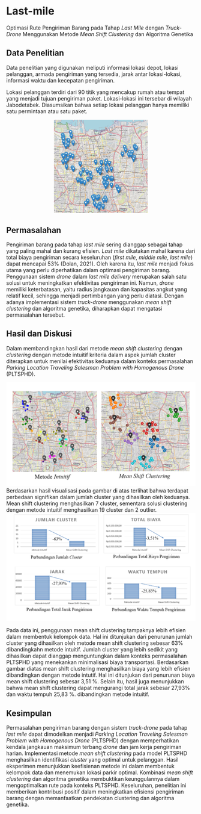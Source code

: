# Last-mile
Optimasi Rute Pengiriman Barang pada Tahap _Last Mile_ dengan _Truck-Drone_ Menggunakan Metode _Mean Shift Clustering_ dan Algoritma Genetika

## Data Penelitian
Data penelitian yang digunakan meliputi informasi lokasi depot, lokasi pelanggan, 
armada pengiriman yang tersedia, jarak antar lokasi-lokasi, informasi waktu dan kecepatan 
pengiriman.

Lokasi pelanggan terdiri dari 90 titik yang mencakup rumah atau tempat yang menjadi tujuan pengiriman paket. Lokasi-lokasi ini tersebar di wilayah Jabodetabek. Diasumsikan bahwa setiap lokasi pelanggan hanya memiliki satu permintaan atau satu paket.

<div align="center">
    <img src="https://github.com/Ervita5/Issue/blob/main/Lokasi%20Pelanggan.png" alt="Customer Locations Map" width="250">
</div>

## Permasalahan
Pengiriman barang pada tahap _last mile_ sering dianggap sebagai tahap yang paling mahal 
dan kurang efisien. _Last mile_ dikatakan mahal karena dari total biaya pengiriman secara 
keseluruhan (_first mile_, _middle mile_, _last mile_) dapat mencapai 53% (Dolan, 2021). Oleh 
karena itu, _last mile_ menjadi fokus utama yang perlu diperhatikan dalam optimasi 
pengiriman barang. Penggunaan sistem _drone_ dalam _last mile delivery_ merupakan salah 
satu solusi untuk meningkatkan efektivitas pengiriman ini. Namun, _drone_ memiliki 
keterbatasan, yaitu radius jangkauan dan kapasitas angkut yang relatif kecil, sehingga 
menjadi pertimbangan yang perlu diatasi. Dengan adanya implementasi sistem _truck-drone_  menggunakan _mean shift clustering_ dan algoritma genetika, diharapkan dapat mengatasi permasalahan tersebut.

## Hasil dan Diskusi
Dalam membandingkan hasil dari metode _mean shift clustering_ dengan _clustering_ dengan 
metode intuitif kriteria dalam aspek jumlah cluster diterapkan untuk menilai efektivitas 
keduanya dalam konteks permasalahan _Parking Location Traveling Salesman Problem with Homogenous Drone_ (PLTSPHD).

<div align="center">
    <img src="https://github.com/Ervita5/Issue/blob/main/Clustering.png" alt="Customer Locations Map" width="800">
</div>
Berdasarkan hasil visualisasi pada  gambar di atas terlihat bahwa terdapat perbedaan signifikan dalam jumlah cluster yang dihasilkan oleh keduanya. Mean shift clustering menghasilkan 7 cluster, sementara solusi clustering dengan metode intuitif menghasilkan 19 cluster dan 2 outlier.

<div align="center">
    <img src="https://github.com/Ervita5/Issue/blob/main/Grafik%20Perbandingan.png" alt="Customer Locations Map" width="800">
</div>

Pada data ini, penggunaan mean shift clustering tampaknya lebih efisien dalam  membentuk kelompok data. Hal ini ditunjukan dari penurunan jumlah cluster yang dihasilkan oleh metode mean shift clustering sebesar 63% dibandingkahn metode intuitif. Jumlah cluster yang lebih sedikit yang dihasilkan dapat dianggap menguntungkan dalam konteks permasalahan PLTSPHD yang menekankan minimalisasi biaya transportasi. Berdasarkan gambar diatas mean shift clustering menghasilkan biaya yang lebih efisien dibandingkan dengan metode intutif. Hal ini ditunjukan dari penurunan biaya mean shift clustering sebesar 3,51 %. Selain itu, hasil juga menunjukkan bahwa mean shift clustering dapat mengurangi total jarak sebesar 27,93% dan waktu tempuh 
25,83 %. dibandingkan metode intuitif.

## Kesimpulan
Permasalahan pengiriman barang dengan sistem _truck-drone_ pada tahap _last mile_ dapat 
dimodelkan menjadi _Parking Location Traveling Salesman Problem with Homogenous Drone_
(PLTSPHD) dengan memperhatikan kendala jangkauan maksimum terbang _drone_ dan jam kerja 
pengiriman harian. Implementasi metode _mean shift clustering_ pada model PLTSPHD 
menghasilkan identifikasi _cluster_ yang optimal untuk pelanggan. Hasil eksperimen 
menunjukkan keefisienan metode ini dalam membentuk kelompok data dan menemukan lokasi 
parkir optimal. Kombinasi _mean shift clustering_ dan algoritma genetika 
membuktikan keunggulannya dalam mengoptimalkan rute pada konteks PLTSPHD. 
Keseluruhan, penelitian ini memberikan kontribusi positif dalam meningkatkan efisiensi 
pengiriman barang dengan memanfaatkan pendekatan clustering dan algoritma genetika.
